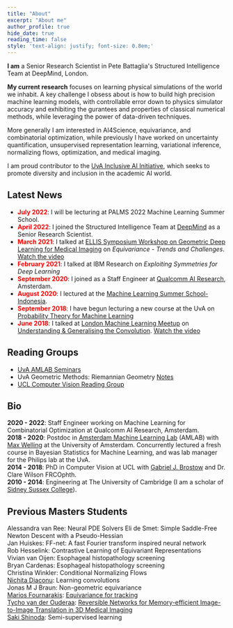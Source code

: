 ```yaml
---
title: "About"
excerpt: "About me"
author_profile: true
hide_date: true
reading_time: false
style: 'text-align: justify; font-size: 0.8em;'
---
```

**I am** a Senior Research Scientist in Pete Battaglia's Structured Intelligence
Team at DeepMind, London.

**My current research** focuses on learning physical simulations of the world we inhabit. A key challenge I obsess about is how to build high precision machine learning models, with controllable error down to physics simulator accuracy and exhibiting the gurantees and properties of classical numerical methods, while leveraging the power of data-driven techniques.

More generally I am interested in AI4Science, equivariance, and combinatorial optimization, while previously I have worked on uncertainty quantification, unsupervised representation learning, variational inference, normalizing flows, optimization, and medical imaging.

I am proud contributor to the [UvA Inclusive AI Initiative](https://uva-iai.github.io/), which seeks to promote diversity and inclusion in the academic AI world.

## Latest News
- <span style="color:red">**July 2022**</span>: I will be lecturing at PALMS 2022 Machine Learning Summer School.
- <span style="color:red">**April 2022**</span>: I joined the Structured Intelligence Team at [DeepMind](https://www.deepmind.com/) as a Senior Research Scientist.
- <span style="color:red">**March 2021**</span>: I talked at [ELLIS Symposium Workshop on Geometric Deep Learning for Medical Imaging](https://ellis.eu/events/ellis-symposium-workshop-on-geometric-deep-learning-for-medical-imaging) on _Equivariance - Trends and Challenges_. [Watch the video](https://www.youtube.com/watch?v=_A8Hbzhr0yc)
- <span style="color:red">**February 2021**</span>: I talked at IBM Research on _Exploiting Symmetries for Deep Learning_
- <span style="color:red">**September 2020**</span>: I joined as a Staff Engineer at [Qualcomm AI Research](https://www.qualcomm.com/invention/artificial-intelligence/ai-research), Amsterdam.
- <span style="color:red">**August 2020**</span>: I lectured at the [Machine Learning Summer School-Indonesia](https://mlss.telkomuniversity.ac.id/).
- <span style="color:red">**September 2018**</span>: I have begun lecturing a new course at the UvA on [Probability Theory for Machine Learning](/teaching)
- <span style="color:red">**June 2018**</span>: I talked at [London Machine Learning Meetup](https://www.meetup.com/London-Machine-Learning-Meetup/) on [Understanding & Generalising the Convolution](https://www.meetup.com/London-Machine-Learning-Meetup/events/251198486/). [Watch the video](https://youtu.be/TlzRyHbWeP0)

## Reading Groups
- [UvA AMLAB Seminars](http://amlab.science.uva.nl/meetings/amlab-seminar/)
- UvA Geometric Methods: Riemannian Geometry [Notes](/docs/GM04-RiemannianGeometry.pdf)
- [UCL Computer Vision Reading Group](http://visual.cs.ucl.ac.uk/vrg/)

## Bio
**2020 - 2022**: Staff Engineer working on Machine Learning for Combinatorial Optimization at Qualcomm AI Research, Amsterdam.\
**2018 - 2020**: Postdoc in [Amsterdam Machine Learning Lab](https://amlab.science.uva.nl/) (AMLAB) with [Max Welling](https://staff.fnwi.uva.nl/m.welling/) at the University of Amsterdam. Concurrently lectured a fresh course in Bayesian Statistics for Machine Learning, and was lab manager for the Philips lab at the UvA.  \
**2014 - 2018**: PhD in Computer Vision at UCL with [Gabriel J. Brostow](http://www0.cs.ucl.ac.uk/staff/g.brostow/) and Dr. Clare Wilson FRCOphth.\
**2010 - 2014**: Engineering at The University of Cambridge (I am a scholar of [Sidney Sussex College](https://www.sid.cam.ac.uk)).

## Previous Masters Students
Alessandra van Ree: Neural PDE Solvers
Eli de Smet: Simple Saddle-Free Newton Descent with a Pseudo-Hessian\
Jan Huiskes: FF-net: A fast Fourier transform inspired neural network\
Rob Hesselink: Contrastive Learning of Equivariant Representations\
Vivian van Oijen: Esophageal histopathology screening\
Bryan Cardenas: Esophageal histopathology screening\
Christina Winkler: Conditional Normalizing Flows\
[Nichita Diaconu](https://twitter.com/diacon995?lang=en): Learning convolutions\
Jonas M J Braun: Non-geometric equivariance\
[Marios Fournarakis](https://twitter.com/mfournarakis): [Equivariance for tracking](https://drive.google.com/file/d/1XYsFv4n5hgE4F1LRu5moIomu2DuxTkil/view)\
[Tycho van der Ouderaa](https://github.com/tychovdo/): [Reversible Networks for Memory-efficient Image-to-Image Translation in 3D Medical Imaging](https://scripties.uba.uva.nl/search?id=677810)\
[Saki Shinoda](https://sakishinoda.github.io/): Semi-supervised learning

